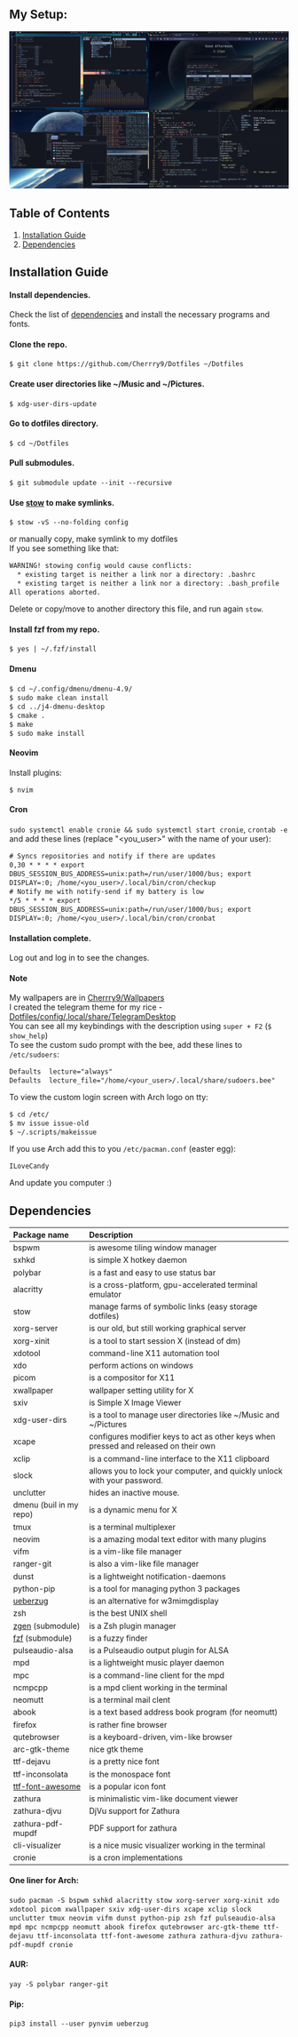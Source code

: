 ## My Setup:
![screenshot](screenshot.jpg)
## Table of Contents
1. [Installation Guide](#Installation-guide)
1. [Dependencies](#dependencies)
## Installation Guide
#### Install dependencies.
Check the list of [dependencies](#dependencies) and install the necessary programs and fonts.
#### Clone the repo.
```
$ git clone https://github.com/Cherrry9/Dotfiles ~/Dotfiles
```
#### Create user directories like ~/Music and ~/Pictures.
```
$ xdg-user-dirs-update
```
#### Go to dotfiles directory.
```
$ cd ~/Dotfiles
```
#### Pull submodules.
```
$ git submodule update --init --recursive
```
#### Use [stow](https://www.gnu.org/software/stow/) to make symlinks.
```
$ stow -vS --no-folding config
```
or manually copy, make symlink to my dotfiles<br/>
If you see something like that:
```
WARNING! stowing config would cause conflicts:
  * existing target is neither a link nor a directory: .bashrc
  * existing target is neither a link nor a directory: .bash_profile
All operations aborted.
```
Delete or copy/move to another directory this file, and run again `stow`.
#### Install fzf from my repo.
```
$ yes | ~/.fzf/install
```
#### Dmenu
```
$ cd ~/.config/dmenu/dmenu-4.9/
$ sudo make clean install
$ cd ../j4-dmenu-desktop
$ cmake .
$ make
$ sudo make install
```
#### Neovim
Install plugins:
```
$ nvim
```
#### Cron
`sudo systemctl enable cronie && sudo systemctl start cronie`, `crontab -e` and add these lines (replace "<you_user>" with the name of your user):
```
# Syncs repositories and notify if there are updates
0,30 * * * * export DBUS_SESSION_BUS_ADDRESS=unix:path=/run/user/1000/bus; export DISPLAY=:0; /home/<you_user>/.local/bin/cron/checkup
# Notify me with notify-send if my battery is low
*/5 * * * * export DBUS_SESSION_BUS_ADDRESS=unix:path=/run/user/1000/bus; export DISPLAY=:0; /home/<you_user>/.local/bin/cron/cronbat
```

#### Installation complete.
Log out and log in to see the changes.
#### Note
My wallpapers are in [Cherrry9/Wallpapers](https://github.com/Cherrry9/Wallpapers)<br>
I created the telegram theme for my rice - [Dotfiles/config/.local/share/TelegramDesktop](https://github.com/Cherrry9/Dotfiles/tree/master/config/.local/share/TelegramDesktop)<br>
You can see all my keybindings with the description using `super + F2` (`$ show_help`)<br>
To see the custom sudo prompt with the bee, add these lines to `/etc/sudoers`:
```
Defaults  lecture="always"
Defaults  lecture_file="/home/<your_user>/.local/share/sudoers.bee"
```
To view the custom login screen with Arch logo on tty:
```
$ cd /etc/
$ mv issue issue-old
$ ~/.scripts/makeissue
```
If you use Arch add this to you `/etc/pacman.conf` (easter egg):
```
ILoveCandy
```
And update you computer :)
## Dependencies
Package name | Description
:--- | :---
bspwm | is awesome tiling window manager
sxhkd | is simple X hotkey daemon
polybar | is a fast and easy to use status bar
alacritty | is a cross-platform, gpu-accelerated terminal emulator
stow | manage farms of symbolic links (easy storage dotfiles)
xorg-server | is our old, but still working graphical server
xorg-xinit | is a tool to start session X (instead of dm)
xdotool | command-line X11 automation tool
xdo | perform actions on windows
picom | is a compositor for X11
xwallpaper | wallpaper setting utility for X
sxiv | is Simple X Image Viewer
xdg-user-dirs |	is a tool to manage user directories like ~/Music and ~/Pictures
xcape | configures modifier keys to act as other keys when pressed and released on their own
xclip | is a command-line interface to the X11 clipboard
slock | allows you to lock your computer, and quickly unlock with your password.
unclutter | hides an inactive mouse.
dmenu (buil in my repo) | is a dynamic menu for X
tmux | is a terminal multiplexer
neovim | is a amazing modal text editor with many plugins
vifm | is a vim-like file manager
ranger-git | is also a vim-like file manager
dunst | is a lightweight notification-daemons
python-pip | is a tool for managing python 3 packages
[ueberzug] | is an alternative for w3mimgdisplay
zsh | is the best UNIX shell
[zgen] (submodule) | is a Zsh plugin manager
[fzf] (submodule) | is a fuzzy finder
pulseaudio-alsa | is a Pulseaudio output plugin for ALSA
mpd | is a lightweight music player daemon
mpc | is a command-line client for the mpd
ncmpcpp | is a mpd client working in the terminal
neomutt | is a terminal mail clent
abook | is a text based address book program (for neomutt)
firefox | is rather fine browser
qutebrowser | is a keyboard-driven, vim-like browser
arc-gtk-theme | nice gtk theme
ttf-dejavu | is a pretty nice font
ttf-inconsolata | is the monospace font
[ttf-font-awesome] | is a popular icon font
zathura | is minimalistic vim-like document viewer
zathura-djvu | DjVu support for Zathura
zathura-pdf-mupdf | PDF support for zathura
cli-visualizer | is a nice music visualizer working in the terminal
cronie | is a cron implementations

#### One liner for Arch:
```
sudo pacman -S bspwm sxhkd alacritty stow xorg-server xorg-xinit xdo xdotool picom xwallpaper sxiv xdg-user-dirs xcape xclip slock unclutter tmux neovim vifm dunst python-pip zsh fzf pulseaudio-alsa mpd mpc ncmpcpp neomutt abook firefox qutebrowser arc-gtk-theme ttf-dejavu ttf-inconsolata ttf-font-awesome zathura zathura-djvu zathura-pdf-mupdf cronie
```
#### AUR:
```
yay -S polybar ranger-git
```
#### Pip:
```
pip3 install --user pynvim ueberzug
```
[ueberzug]: https://github.com/seebye/ueberzug
[ttf-font-awesome]: https://fontawesome.com/download
[zgen]: https://github.com/tarjoilija/zgen
[fzf]: https://github.com/junegunn/fzf#using-git
